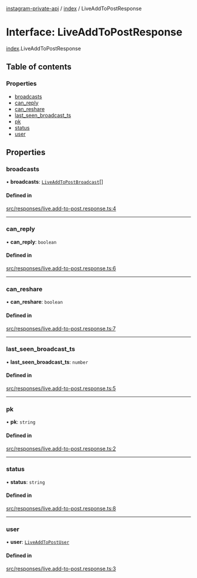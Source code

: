 [instagram-private-api](../../README.md) / [index](../../modules/index.md) / LiveAddToPostResponse

# Interface: LiveAddToPostResponse

[index](../../modules/index.md).LiveAddToPostResponse

## Table of contents

### Properties

- [broadcasts](LiveAddToPostResponse.md#broadcasts)
- [can\_reply](LiveAddToPostResponse.md#can_reply)
- [can\_reshare](LiveAddToPostResponse.md#can_reshare)
- [last\_seen\_broadcast\_ts](LiveAddToPostResponse.md#last_seen_broadcast_ts)
- [pk](LiveAddToPostResponse.md#pk)
- [status](LiveAddToPostResponse.md#status)
- [user](LiveAddToPostResponse.md#user)

## Properties

### broadcasts

• **broadcasts**: [`LiveAddToPostBroadcast`](LiveAddToPostBroadcast.md)[]

#### Defined in

[src/responses/live.add-to-post.response.ts:4](https://github.com/Nerixyz/instagram-private-api/blob/0e0721c/src/responses/live.add-to-post.response.ts#L4)

___

### can\_reply

• **can\_reply**: `boolean`

#### Defined in

[src/responses/live.add-to-post.response.ts:6](https://github.com/Nerixyz/instagram-private-api/blob/0e0721c/src/responses/live.add-to-post.response.ts#L6)

___

### can\_reshare

• **can\_reshare**: `boolean`

#### Defined in

[src/responses/live.add-to-post.response.ts:7](https://github.com/Nerixyz/instagram-private-api/blob/0e0721c/src/responses/live.add-to-post.response.ts#L7)

___

### last\_seen\_broadcast\_ts

• **last\_seen\_broadcast\_ts**: `number`

#### Defined in

[src/responses/live.add-to-post.response.ts:5](https://github.com/Nerixyz/instagram-private-api/blob/0e0721c/src/responses/live.add-to-post.response.ts#L5)

___

### pk

• **pk**: `string`

#### Defined in

[src/responses/live.add-to-post.response.ts:2](https://github.com/Nerixyz/instagram-private-api/blob/0e0721c/src/responses/live.add-to-post.response.ts#L2)

___

### status

• **status**: `string`

#### Defined in

[src/responses/live.add-to-post.response.ts:8](https://github.com/Nerixyz/instagram-private-api/blob/0e0721c/src/responses/live.add-to-post.response.ts#L8)

___

### user

• **user**: [`LiveAddToPostUser`](LiveAddToPostUser.md)

#### Defined in

[src/responses/live.add-to-post.response.ts:3](https://github.com/Nerixyz/instagram-private-api/blob/0e0721c/src/responses/live.add-to-post.response.ts#L3)
